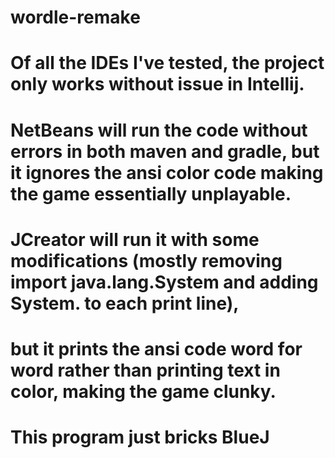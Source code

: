 # wordle-remake
# Of all the IDEs I've tested, the project only works without issue in Intellij.
# NetBeans will run the code without errors in both maven and gradle, but it ignores the ansi color code making the game essentially unplayable.
# JCreator will run it with some modifications (mostly removing import java.lang.System and adding System. to each print line), 
# but it prints the ansi code word for word rather than printing text in color, making the game clunky.
# This program just bricks BlueJ
